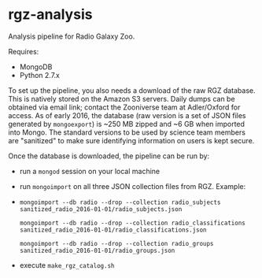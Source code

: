 rgz-analysis
============

Analysis pipeline for Radio Galaxy Zoo.

Requires:

- MongoDB
- Python 2.7.x

To set up the pipeline, you also needs a download of the raw RGZ database. This is natively stored on the Amazon S3 servers. Daily dumps can be obtained via email link; contact the Zooniverse team at Adler/Oxford for access. As of early 2016, the database (raw version is a set of JSON files generated by `mongoexport`) is ~250 MB zipped and ~6 GB when imported into Mongo. The standard versions to be used by science team members are "sanitized" to make sure identifying information on users is kept secure. 

Once the database is downloaded, the pipeline can be run by:

- run a ```mongod``` session on your local machine
- run ```mongoimport``` on all three JSON collection files from RGZ. Example:
- 
    ```mongoimport --db radio --drop --collection radio_subjects sanitized_radio_2016-01-01/radio_subjects.json```

    ```mongoimport --db radio --drop --collection radio_classifications sanitized_radio_2016-01-01/radio_classifications.json```
    
    ```mongoimport --db radio --drop --collection radio_groups sanitized_radio_2016-01-01/radio_groups.json```
- execute ```make_rgz_catalog.sh```
